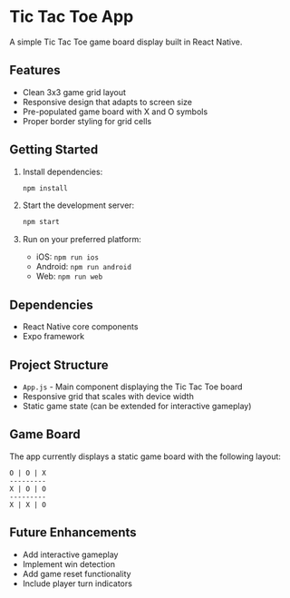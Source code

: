# Tic Tac Toe App

A simple Tic Tac Toe game board display built in React Native.

## Features

- Clean 3x3 game grid layout
- Responsive design that adapts to screen size
- Pre-populated game board with X and O symbols
- Proper border styling for grid cells

## Getting Started

1. Install dependencies:

   ```bash
   npm install
   ```

2. Start the development server:

   ```bash
   npm start
   ```

3. Run on your preferred platform:
   - iOS: `npm run ios`
   - Android: `npm run android`
   - Web: `npm run web`

## Dependencies

- React Native core components
- Expo framework

## Project Structure

- `App.js` - Main component displaying the Tic Tac Toe board
- Responsive grid that scales with device width
- Static game state (can be extended for interactive gameplay)

## Game Board

The app currently displays a static game board with the following layout:

```
O | O | X
---------
X | O | O
---------
X | X | O
```

## Future Enhancements

- Add interactive gameplay
- Implement win detection
- Add game reset functionality
- Include player turn indicators
